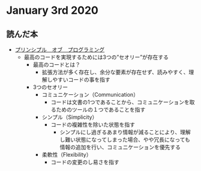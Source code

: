 # January 3rd 2020
## 読んだ本
- [プリンシプル　オブ　プログラミング](https://www.amazon.co.jp/%E3%83%97%E3%83%AA%E3%83%B3%E3%82%B7%E3%83%97%E3%83%AB-%E3%82%AA%E3%83%96-%E3%83%97%E3%83%AD%E3%82%B0%E3%83%A9%E3%83%9F%E3%83%B3%E3%82%B03%E5%B9%B4%E7%9B%AE%E3%81%BE%E3%81%A7%E3%81%AB%E8%BA%AB%E3%81%AB%E3%81%A4%E3%81%91%E3%81%9F%E3%81%84%E4%B8%80%E7%94%9F%E5%BD%B9%E7%AB%8B%E3%81%A4101%E3%81%AE%E5%8E%9F%E7%90%86%E5%8E%9F%E5%89%87-%E4%B8%8A%E7%94%B0-%E5%8B%B2/dp/4798046140/ref=sr_1_1?adgrpid=52970138866&gclid=EAIaIQobChMIn8SUyOns5gIVEHZgCh1Ycw-IEAAYASAAEgK5GfD_BwE&hvadid=338568632375&hvdev=c&hvlocphy=1009343&hvnetw=g&hvpos=1t1&hvqmt=b&hvrand=11665846224632001137&hvtargid=kwd-456549213049&hydadcr=27267_11561157&jp-ad-ap=0&keywords=%E3%83%97%E3%83%AD%E3%82%B0%E3%83%A9%E3%83%9F%E3%83%B3%E3%82%B0+%E3%83%97%E3%83%AA%E3%83%B3%E3%82%B7%E3%83%97%E3%83%AB&qid=1578239842&sr=8-1)
	- 最高のコードを実現するためには3つの”セオリー”が存在する
 		- 最高のコードとは？
			- 拡張方法が多く存在し、余分な要素が存在せず、読みやすく、理解しやすいコードの事を指す
		- 3つのセオリー
			- コミュニケーション（Communication）
				- コードは文書の1つであることから、コミュニケーションを取るためのツールの１つであることを指す
			- シンプル（Simplicity）
				- コードの複雑性を除いた状態を指す
					- シンプルにし過ぎるあまり情報が減ることにより、理解し難い状態になってしまった場合、やや冗長になっても情報の追加を行い、コミュニケーションを優先する
			- 柔軟性（Flexibility）
				- コードの変更のし易さを指す

